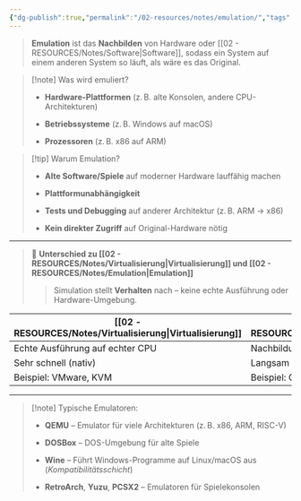 ```yaml
---
{"dg-publish":true,"permalink":"/02-resources/notes/emulation/","tags":["informatik/virtualisierung"],"noteIcon":"","updated":"2025-08-26T16:35:03.000+02:00"}
---
```


> **Emulation** ist das **Nachbilden** von Hardware oder [[02 - RESOURCES/Notes/Software\|Software]], sodass ein System auf einem anderen System so läuft, als wäre es das Original.

> [!note] Was wird emuliert?
> 
> - **Hardware-Plattformen** (z. B. alte Konsolen, andere CPU-Architekturen)
>     
> - **Betriebssysteme** (z. B. Windows auf macOS)
>     
> - **Prozessoren** (z. B. x86 auf ARM)
>     

> [!tip] Warum Emulation?
> 
> - **Alte Software/Spiele** auf moderner Hardware lauffähig machen
>     
> - **Plattformunabhängigkeit**
>     
> - **Tests und Debugging** auf anderer Architektur (z. B. ARM → x86)
>     
> - **Kein direkter Zugriff** auf Original-Hardware nötig
>     

---

> 🔄 **Unterschied zu [[02 - RESOURCES/Notes/Virtualisierung\|Virtualisierung]] und [[02 - RESOURCES/Notes/Emulation\|Emulation]]**
> 
> > Simulation stellt **Verhalten** nach – keine echte Ausführung oder Hardware-Umgebung.

| [[02 - RESOURCES/Notes/Virtualisierung\|Virtualisierung]]             | [[02 - RESOURCES/Notes/Emulation\|Emulation]]                | [[02 - RESOURCES/Notes/Simulation\|Simulation]]                      |
| ------------------------------- | ---------------------------- | ----------------------------------- |
| Echte Ausführung auf echter CPU | Nachbildung fremder Hardware | Nachbildung des **Verhaltens**      |
| Sehr schnell (nativ)            | Langsam (wegen Übersetzung)  | Geschwindigkeit variabel            |
| Beispiel: VMware, KVM           | Beispiel: QEMU, Yuzu         | Beispiel: GNS3, Flugsimulator, NS-3 |


---

> [!note] Typische Emulatoren:
> 
> - **QEMU** – Emulator für viele Architekturen (z. B. x86, ARM, RISC-V)
>     
> - **DOSBox** – DOS-Umgebung für alte Spiele
>     
> - **Wine** – Führt Windows-Programme auf Linux/macOS aus (_Kompatibilitätsschicht_)
>     
> - **RetroArch**, **Yuzu**, **PCSX2** – Emulatoren für Spielekonsolen
>     
